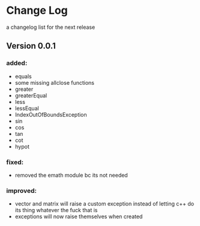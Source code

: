 # Change Log

a changelog list for the next release

## Version 0.0.1

### added:
- equals
- some missing allclose functions
- greater
- greaterEqual
- less
- lessEqual
- IndexOutOfBoundsException
- sin
- cos
- tan
- cot
- hypot

### fixed:
- removed the emath module bc its not needed

### improved:
- vector and matrix will raise a custom exception instead of letting c++ do its thing whatever the fuck that is
- exceptions will now raise themselves when created